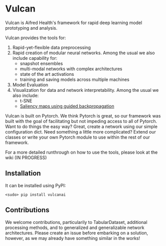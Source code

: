 # Vulcan
Vulcan is Aifred Health's framework for rapid deep learning model prototyping and analysis.

Vulcan provides the tools for:
1. Rapid-yet-flexible data preprocessing
2. Rapid creation of modular neural networks. Among the usual we also include capability for:
    * snapshot ensembles
    * multi-modal networks with complex architectures
    * state of the art activations
    * training and saving models across multiple machines
3. Model Evaluation
4. Visualization for data and network interpretability. Among the usual we also include:
    * t-SNE
    * [Saliency maps using guided backpropagation](https://arxiv.org/abs/1412.6806)

Vulcan is built on Pytorch. We think Pytorch is great, so our framework was built with the goal of facilitating but not impeding access to all of Pytorch. Want to do things the easy way? Great, create a network using our simple configuration dict. Need something a little more complicated? Extend our classes or write your own Pytorch module to use within the rest of our framework. 

For a more detailed runthrough on how to use the tools, please look at the wiki (IN PROGRESS)

## Installation
It can be installed using PyPI:
```
<sudo> pip install vulcanai
```

## Contributions
We welcome contributions, particularily to TabularDataset, additional processing methods, and to generalized and generalizable network architectures. Please create an issue before embarking on a solution, however, as we may already have something similar in the works!
